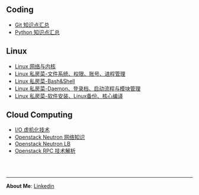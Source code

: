 ## Coding
- [Git 知识点汇总](http://303babc1.wiz03.com/share/s/0MeWL10l549i2ZM6hW3Y1-ga11J6D20NFQvF2PipBr3HDq80)
- [Python 知识点汇总](http://303babc1.wiz03.com/share/s/0MeWL10l549i2ZM6hW3Y1-ga1upSat27fQHf2OfWJr09OiqQ)

## Linux
- [Linux 网络与内核](http://303babc1.wiz03.com/share/s/0MeWL10l549i2ZM6hW3Y1-ga0c8dqQ1xGkW62uwa0r19jyJ9)
- [Linux 私房菜-文件系统、权限、账号、进程管理](http://303babc1.wiz03.com/share/s/0MeWL10l549i2ZM6hW3Y1-ga0Z2JkC3e_Q2n2Ts6HY3RVsIO)
- [Linux 私房菜-Bash&Shell](http://303babc1.wiz03.com/share/s/0MeWL10l549i2ZM6hW3Y1-ga2CMXxB08bk_O2vO2lL3vWAEw)
- [Linux 私房菜-Daemon、登录档、启动流程与模块管理](http://303babc1.wiz03.com/share/s/0MeWL10l549i2ZM6hW3Y1-ga2Hfyum21WQx42fsSN52ZfkJ9)
- [Linux 私房菜-软件安装、Linux备份、核心编译](http://303babc1.wiz03.com/share/s/0MeWL10l549i2ZM6hW3Y1-ga2TZm-m04QAYL2Db2bT3z7EBq)

## Cloud Computing
- [I/O 虚机化技术](http://303babc1.wiz03.com/share/s/0MeWL10l549i2ZM6hW3Y1-ga2y_HJN2d24My2nTMFQ1Q-wSh)
- [Openstack Neutron 网络知识](http://303babc1.wiz03.com/share/s/0MeWL10l549i2ZM6hW3Y1-ga1O6ZWR3BDkhn26pZAE3jseCY)
- [Openstack Neutron LB](http://303babc1.wiz03.com/share/s/0MeWL10l549i2ZM6hW3Y1-ga1GfZC205SQ4B2W8DGd27vWCq)
- [Openstack RPC 技术解析](http://303babc1.wiz03.com/share/s/0MeWL10l549i2ZM6hW3Y1-ga2yRyzQ3J2Qp82657732aJ1b5)


<br/><br/>

---
**About Me**: [Linkedin](https://www.linkedin.com/in/maofeng-huang-79b91411b/)
